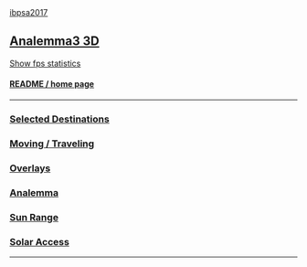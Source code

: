 <p style=margin:0;padding:0; ><a href="https://ibpsa2017.github.io/" target="_blank">ibpsa2017</a></p>

## [Analemma3 3D]( index.html )

<a href="javascript:(function(){var script=document.createElement('script');script.onload=function(){var stats=new Stats();document.body.appendChild(stats.dom);requestAnimationFrame(function loop(){stats.update();requestAnimationFrame(loop)});};script.src='http://rawgit.com/mrdoob/stats.js/master/build/stats.min.js';document.head.appendChild(script);})()" title="Mr.doob's Stats.js / frames per second" >Show fps statistics</a>

#### [README / home page]( #README.md )

***

### [Selected Destinations]( #menu-locations.md )
### [Moving / Traveling]( #menu-traveling.md )
### [Overlays]( #menu-overlays.md )
### [Analemma]( #menu-analemma.md )
### [Sun Range]( #menu-sun-range.md )
### [Solar Access]( #menu-solar-access.md )

***